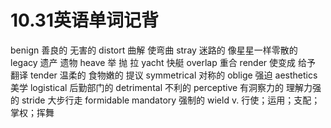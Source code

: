 # 10.31英语单词记背
benign 善良的 无害的 
distort 曲解 使弯曲
stray 迷路的 像星星一样零散的
legacy 遗产 遗物
heave 举 抛 拉
yacht 快艇 
overlap 重合
render 使变成 给予 翻译
tender  温柔的 食物嫩的 提议
symmetrical 对称的
oblige 强迫 
aesthetics 美学
logistical 后勤部门的
detrimental 不利的
perceptive 有洞察力的 理解力强的
stride 大步行走
formidable 
mandatory 强制的
wield v. 行使；运用；支配；掌权；挥舞